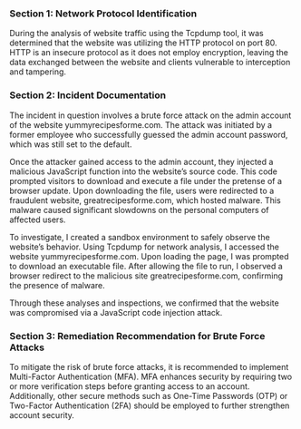 ### Section 1: Network Protocol Identification

During the analysis of website traffic using the Tcpdump tool, it was determined that the website was utilizing the HTTP protocol on port 80. HTTP is an insecure protocol as it does not employ encryption, leaving the data exchanged between the website and clients vulnerable to interception and tampering.

### Section 2: Incident Documentation

The incident in question involves a brute force attack on the admin account of the website yummyrecipesforme.com. The attack was initiated by a former employee who successfully guessed the admin account password, which was still set to the default.

Once the attacker gained access to the admin account, they injected a malicious JavaScript function into the website’s source code. This code prompted visitors to download and execute a file under the pretense of a browser update. Upon downloading the file, users were redirected to a fraudulent website, greatrecipesforme.com, which hosted malware. This malware caused significant slowdowns on the personal computers of affected users.

To investigate, I created a sandbox environment to safely observe the website’s behavior. Using Tcpdump for network analysis, I accessed the website yummyrecipesforme.com. Upon loading the page, I was prompted to download an executable file. After allowing the file to run, I observed a browser redirect to the malicious site greatrecipesforme.com, confirming the presence of malware.

Through these analyses and inspections, we confirmed that the website was compromised via a JavaScript code injection attack.

### Section 3: Remediation Recommendation for Brute Force Attacks

To mitigate the risk of brute force attacks, it is recommended to implement Multi-Factor Authentication (MFA). MFA enhances security by requiring two or more verification steps before granting access to an account. Additionally, other secure methods such as One-Time Passwords (OTP) or Two-Factor Authentication (2FA) should be employed to further strengthen account security.